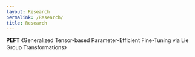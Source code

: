 ```yaml
---
layout: Research
permalink: /Research/
title: Research
---
```

**PEFT** 《Generalized Tensor-based Parameter-Efficient Fine-Tuning via Lie Group Transformations》